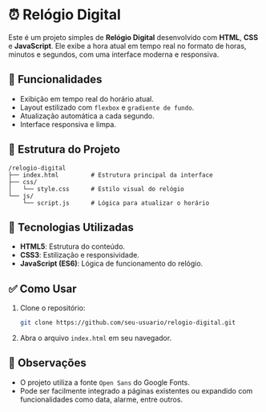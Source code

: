 # ⏰ Relógio Digital

Este é um projeto simples de **Relógio Digital** desenvolvido com **HTML**, **CSS** e **JavaScript**. Ele exibe a hora atual em tempo real no formato de horas, minutos e segundos, com uma interface moderna e responsiva.

## 🚀 Funcionalidades

* Exibição em tempo real do horário atual.
* Layout estilizado com `flexbox` e `gradiente de fundo`.
* Atualização automática a cada segundo.
* Interface responsiva e limpa.

## 📁 Estrutura do Projeto

```
/relogio-digital
├── index.html         # Estrutura principal da interface
├── css/
│   └── style.css      # Estilo visual do relógio
└── js/
    └── script.js      # Lógica para atualizar o horário
```

## 🎨 Tecnologias Utilizadas

* **HTML5**: Estrutura do conteúdo.
* **CSS3**: Estilização e responsividade.
* **JavaScript (ES6)**: Lógica de funcionamento do relógio.

## ✅ Como Usar

1. Clone o repositório:

   ```bash
   git clone https://github.com/seu-usuario/relogio-digital.git
   ```
2. Abra o arquivo `index.html` em seu navegador.

## 📌 Observações

* O projeto utiliza a fonte `Open Sans` do Google Fonts.
* Pode ser facilmente integrado a páginas existentes ou expandido com funcionalidades como data, alarme, entre outros.
